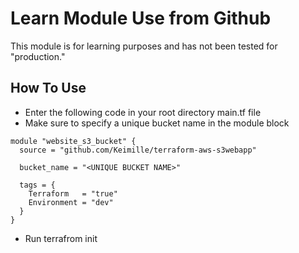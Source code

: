 # Learn Module Use from Github 

This module is for learning purposes and has not been tested for "production."

## How To Use
- Enter the following code in your root directory main.tf file
- Make sure to specify a unique bucket name in the module block

~~~
module "website_s3_bucket" {
  source = "github.com/Keimille/terraform-aws-s3webapp"

  bucket_name = "<UNIQUE BUCKET NAME>"

  tags = {
    Terraform   = "true"
    Environment = "dev"
  }
}

~~~

- Run terrafrom init
